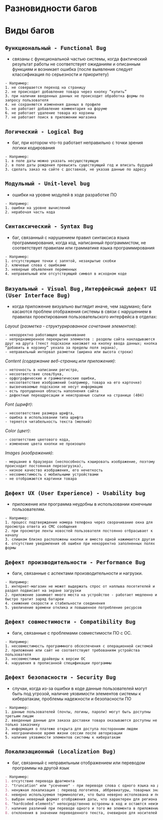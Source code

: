# Разновидности багов

# Виды багов

## `Функциональный - Functional Bug`

- связаны с функциональной частью системы, когда фактический результат работы не соответствует ожиданиям и описанным функциям и возникает ошибка (после выявления следует классификация по серьезности и приоритету)

```
- Например:
1. не совершается переход на страницу
2. не происходит добавление товара через кнопку “купить”
3. при наличии введенных данных не происходит обработка формы по запросу пользователя
4. не сохраняются изменения данных в профиле
5. не работает добавление комментария на форуме
6. не работает удаление товара из корзины
7. не работает поиск в приложении магазина
```

## `Логический - Logical Bug`

- баг, при котором что-то работает неправильно с точки зрения логики кодирования

```
- Например:
1. в поле даты можно указать несуществующую
2. в поле даты рождения превысить существующий год и вписать будущий
3. сделать заказ на сайте с доставкой, не указав данные по адресу
```

## `Модульный - Unit-level bug`

- ошибки на уровне модулей в ходе разработке ПО

```
- Например:
1. ошибки на уровне вычислений
2. нерабочая часть кода
```

## `Синтаксический - Syntax Bug`

- баг, связанный с нарушением правил синтаксиса языка программирования, когда код, написанный программистом, не соответствует правилам или грамматике языка программирования

```
- Например:
1. отсутствующие точки с запятой, незакрытые скобки
2. ключевые слова с ошибками
3. неверные объявления переменных
4. неправильный или отсутствующий символ в исходном коде
```

## `Визуальный - Visual Bug` , `Интерфейсный дефект UI (User Interface Bug)` 

- когда приложение визуально выглядит иначе, чем задумано; баги касаются проблем отображения системы в связи с нарушением в правилах проектирования пользовательского интерфейса в отделах:

*Layout (разметка - структурированное сочетания элементов)*: 
```
- некорректно работающее выравнивание  
- непреднамеренное перекрытие элементов : разделы сайта накладываются друг на друга (текст подсказки наезжает на кнопку ввода данных; кнопка “добавить в корзину” уехала за пределы поля экрана), 
- неправильный интервал разметки (ширина или высота строки)
```
*Content (содержание веб-страниц или приложения)*: 
``` 
- неточность в написании регистра, 
- несоответствие слов/букв, 
- орфографические и грамматические ошибки, 
- несоответствие изображений (например, товара на его карточке)
- высвечиваемые подсказки не несут информацию
- есть пропущенная область наполнения сайта
- дефектные переадресации и неисправные ссылки на странице (404)
```
*Font (шрифт)*: 
``` 
- несоответствие размера шрифта, 
- ошибка в использовании типа шрифта
- теряется читабельность текста (мелкий)
```
*Color (цвет)*: 
```
- соответствие цветового кода, 
- изменение цвета кнопки не произошло
```
*Images (изображения)*: 
```
- мерцание в браузерах (неспособность кэшировать изображение, поэтому происходит постоянная перезагрузка), 
- низкое качество изображения, его нечеткость
- несовместимость с мобильными устройствами
- не отображаются картинки товара
```

## `Дефект UX (User Experience) - Usability bug`

- приложение или программа неудобны в использовании конечным пользователям.

```
- Например:
1. процесс подтверждение номера телефона через сворачивание окна для просмотра ответа из СМС сообщения
2. при просмотре ленты новостей пользователя постоянно отбрасывает к началу
3. слишком близко расположены кнопки и вместо одной нажимается другая
4. отсутствие уведомления об ошибке при некорректно заполненных полях формы
```

## `Дефект производительности - Performance Bug`

- баги, связанные с аспектами производительности и нагрузки.

```
- Например:
1. интернет-магазин не может выдержать спрос от наплыва посетителей и раздел подвисает на экране загрузки
2. приложение занимает много места на устройстве - работает медленно и быстро тратит заряд батареи
4. снижение скорости и стабильности соединения
5. увеличение времени отклика и повышенное потребление ресурсов
```

## `Дефект совместимости - Compatibility Bug`

- баги, связанные c проблемами совместимости ПО с ОС.

```
- Например:
1. несовместимость программного обсеспечения с операционной системой
2. приложение или сайт не соответствуют требованиям устройства пользователя
3. несовместимые драйверы к версии ОС
4. нарушения в прописанной спецификации программы
```

## `Дефект безопасности - Security Bug`

- случаи, когда из-за ошибки в коде данные пользователей могут быть под угрозой, наличие уязвимости элементов системы к кибератакам, проблемы надежности и безопасности ПО

```
- Например:
1. данные пользователей (почты, логины, пароли) могут быть доступны третьим лицам
2. введенные данные для заказа доставки товара оказываются доступны не только заказчику
3. информация о платеже открыта для доступа посторонним людям
4. неограниченное время жизни сессии после авторизации
5. наличие уязвимости элементов системы к кибератакам
```

## `Локализационный (Localization Bug)`

- баг, связанный с неправильным отображением или переводом программы на другой язык

```markdown
- Например:
1. отсутствие перевода фрагмента
2. "truncation" или "усечение" - при переводе слова с одного языка на другой оно может занимать больше места (no|nein)
3. ненужная локализация : перевод логотипов, аббревиатуры, товарных знаков и пр.
4. неверно используемая терминология, что была неверно истолкована и переведена
5. выбран неверный формат отображения даты, что характерен для региона (США: месяц-день-год)
6. "hardcoded elements" непосредственно встроены в код и остаются неизменными, отображаются на исходном языке
7. наличие различий при переводе одного и того же элемента в приложении
8. отклонения в значении переведенного текста, очевидное для носителей язык
```